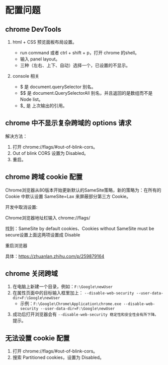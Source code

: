 <!--
 * @Author: monai
 * @Date: 2020-05-21 10:44:02
 * @LastEditors: monai
 * @LastEditTime: 2022-07-27 10:10:56
--> 

<!-- https://www.frontendwingman.com/Chrome/C03/object&function.html -->
# 配置问题

## chrome DevTools 

1. html + CSS 预览面板布局设置。
   - run command 或者 ctrl + shift + p，打开 chrome 的shell。
   - 输入 panel layout。
   - 三种（左右、上下、自动）选择一个，已设置的不显示。

2. console 相关
   - $ 是 document.querySelector 别名。
   - $$ 是 document.QuerySelectorAll 别名，并且返回的是数组而不是 Node list。
   - $_ 是 上次输出的引用。

## chrome 中不显示复杂跨域的 options 请求

解决方法：
1. 打开 chrome://flags/#out-of-blink-cors。
2. Out of blink CORS 设置为 Disabled。
3. 重启。

## chrome 跨域 cookie 配置

Chrome浏览器从80版本开始更新默认的SameSite策略，新的策略为：在所有的 Cookie 中默认设置 SameSite=Lax 来屏蔽部分第三方 Cookie。

开发中取消设置:

Chrome浏览器地址栏输入 chrome://flags/

找到：SameSite by default cookies、Cookies without SameSite must be secure设置上面这两项设置成 Disable

重启浏览器 

具体：https://zhuanlan.zhihu.com/p/259879164

## chrome 关闭跨域
1. 在电脑上新建一个目录，例如：`F:\Google\newUser`
2. 在属性页面中的目标输入框里加上： `--disable-web-security --user-data-dir=F:\Google\newUser`
   - 示例：`F:\Google\Chrome\Application\chrome.exe --disable-web-security --user-data-dir=F:\Google\newUser`
3. 成功后打开浏览器会有 `--disable-web-security 稳定性和安全性会有所下降。` 提示。

## 无法设置 cookie 配置
1. 打开 chrome://flags/#out-of-blink-cors。
2. 搜索 Partitioned cookies，设置为 Disabled。